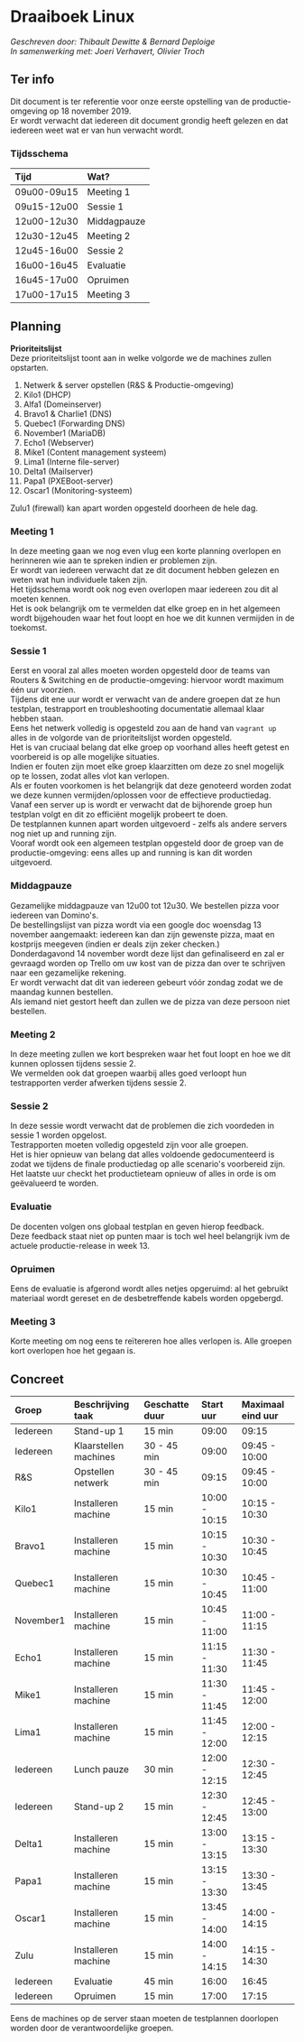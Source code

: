 # Draaiboek Linux 

*Geschreven door: Thibault Dewitte & Bernard Deploige*  
*In samenwerking met: Joeri Verhavert, Olivier Troch*

## Ter info

Dit document is ter referentie voor onze eerste opstelling van de productie-omgeving op 18 november 2019.  
Er wordt verwacht dat iedereen dit document grondig heeft gelezen en dat iedereen weet wat er van hun verwacht wordt.

### Tijdsschema

| Tijd | Wat? |
| :----------- | :----------- | 
| 09u00-09u15 | Meeting 1 | 
| 09u15-12u00 | Sessie 1 | 
| 12u00-12u30 | Middagpauze | 
| 12u30-12u45 | Meeting 2| 
| 12u45-16u00 | Sessie 2 | 
| 16u00-16u45 | Evaluatie | 
| 16u45-17u00 | Opruimen | 
| 17u00-17u15 | Meeting 3 | 


## Planning

**Prioriteitslijst**  
Deze prioriteitslijst toont aan in welke volgorde we de machines zullen opstarten.

1. Netwerk & server opstellen (R&S & Productie-omgeving)
2. Kilo1 (DHCP)
3. Alfa1 (Domeinserver)
4. Bravo1 & Charlie1 (DNS)
5. Quebec1 (Forwarding DNS)
6. November1 (MariaDB)
7. Echo1 (Webserver)
8. Mike1 (Content management systeem)
9. Lima1 (Interne file-server)
10. Delta1 (Mailserver)
11. Papa1 (PXEBoot-server)
12. Oscar1 (Monitoring-systeem)

Zulu1 (firewall) kan apart worden opgesteld doorheen de hele dag.


### Meeting 1

In deze meeting gaan we nog even vlug een korte planning overlopen en herinneren wie aan te spreken indien er problemen zijn.  
Er wordt van iedereen verwacht dat ze dit document hebben gelezen en weten wat hun individuele taken zijn.  
Het tijdsschema wordt ook nog even overlopen maar iedereen zou dit al moeten kennen.  
Het is ook belangrijk om te vermelden dat elke groep en in het algemeen wordt bijgehouden waar het fout loopt en hoe we dit kunnen vermijden in de toekomst.  


### Sessie 1

Eerst en vooral zal alles moeten worden opgesteld door de teams van Routers & Switching en de productie-omgeving: hiervoor wordt maximum één uur voorzien.  
Tijdens dit ene uur wordt er verwacht van de andere groepen dat ze hun testplan, testrapport en troubleshooting documentatie allemaal klaar hebben staan.  
Eens het netwerk volledig is opgesteld zou aan de hand van `vagrant up` alles in de volgorde van de prioriteitslijst worden opgesteld.  
Het is van cruciaal belang dat elke groep op voorhand alles heeft getest en voorbereid is op alle mogelijke situaties.   
Indien er fouten zijn moet elke groep klaarzitten om deze zo snel mogelijk op te lossen, zodat alles vlot kan verlopen.  
Als er fouten voorkomen is het belangrijk dat deze genoteerd worden zodat we deze kunnen vermijden/oplossen voor de effectieve productiedag.  
Vanaf een server up is wordt er verwacht dat de bijhorende groep hun testplan volgt en dit zo efficiënt mogelijk probeert te doen.  
De testplannen kunnen apart worden uitgevoerd - zelfs als andere servers nog niet up and running zijn.  
Vooraf wordt ook een algemeen testplan opgesteld door de groep van de productie-omgeving: eens alles up and running is kan dit worden uitgevoerd.  


### Middagpauze

Gezamelijke middagpauze van 12u00 tot 12u30. We bestellen pizza voor iedereen van Domino's.  
De bestellingslijst van pizza wordt via een google doc woensdag 13 november aangemaakt: iedereen kan dan zijn gewenste pizza, maat en kostprijs meegeven (indien er deals zijn zeker checken.)  
Donderdagavond 14 november wordt deze lijst dan gefinaliseerd en zal er gevraagd worden op Trello om uw kost van de pizza dan over te schrijven naar een gezamelijke rekening.  
Er wordt verwacht dat dit van iedereen gebeurt vóór zondag zodat we de maandag kunnen bestellen.  
Als iemand niet gestort heeft dan zullen we de pizza van deze persoon niet bestellen.  


### Meeting 2

In deze meeting zullen we kort bespreken waar het fout loopt en hoe we dit kunnen oplossen tijdens sessie 2.  
We vermelden ook dat groepen waarbij alles goed verloopt hun testrapporten verder afwerken tijdens sessie 2.  


### Sessie 2

In deze sessie wordt verwacht dat de problemen die zich voordeden in sessie 1 worden opgelost.  
Testrapporten moeten volledig opgesteld zijn voor alle groepen.  
Het is hier opnieuw van belang dat alles voldoende gedocumenteerd is zodat we tijdens de finale productiedag op alle scenario's voorbereid zijn.  
Het laatste uur checkt het productieteam opnieuw of alles in orde is om geëvalueerd te worden.  


### Evaluatie

De docenten volgen ons globaal testplan en geven hierop feedback.  
Deze feedback staat niet op punten maar is toch wel heel belangrijk ivm de actuele productie-release in week 13.  


### Opruimen

Eens de evaluatie is afgerond wordt alles netjes opgeruimd: al het gebruikt materiaal wordt gereset en de desbetreffende kabels worden opgebergd.  


### Meeting 3

Korte meeting om nog eens te reïtereren hoe alles verlopen is. 
Alle groepen kort overlopen hoe het gegaan is.  


## Concreet

| Groep | Beschrijving taak | Geschatte duur | Start uur | Maximaal eind uur      |
| :----------- | :----------- | :------------ | :--- | :-------------- | 
| Iedereen | Stand-up 1 | 15 min | 09:00 | 09:15 |
| Iedereen | Klaarstellen machines | 30 - 45 min | 09:00 | 09:45 - 10:00 |
| R&S | Opstellen netwerk | 30 - 45 min | 09:15 | 09:45 - 10:00 |
| Kilo1 | Installeren machine | 15 min | 10:00 - 10:15 | 10:15 - 10:30 |
| Bravo1 | Installeren machine | 15 min | 10:15 - 10:30 | 10:30 - 10:45 |
| Quebec1 | Installeren machine | 15 min | 10:30 - 10:45 | 10:45 - 11:00 |
| November1 | Installeren machine | 15 min | 10:45 - 11:00 | 11:00 - 11:15 |
| Echo1 | Installeren machine | 15 min | 11:15 - 11:30 | 11:30 - 11:45 |
| Mike1 | Installeren machine | 15 min | 11:30 - 11:45 | 11:45 - 12:00 |
| Lima1 | Installeren machine | 15 min | 11:45 - 12:00 | 12:00 - 12:15 |
| Iedereen | Lunch pauze | 30 min | 12:00 - 12:15 | 12:30 - 12:45 |
| Iedereen | Stand-up 2 | 15 min | 12:30 - 12:45 | 12:45 - 13:00 |
| Delta1 | Installeren machine | 15 min | 13:00 - 13:15 | 13:15 - 13:30 |
| Papa1 | Installeren machine | 15 min | 13:15 - 13:30 | 13:30 - 13:45 |
| Oscar1 | Installeren machine | 15 min | 13:45 - 14:00 | 14:00 - 14:15 |
| Zulu | Installeren machine | 15 min | 14:00 - 14:15 | 14:15 - 14:30 |
| Iedereen | Evaluatie | 45 min | 16:00 | 16:45 |
| Iedereen | Opruimen | 15 min | 17:00 | 17:15 |

Eens de machines op de server staan moeten de testplannen doorlopen worden door de verantwoordelijke groepen. 